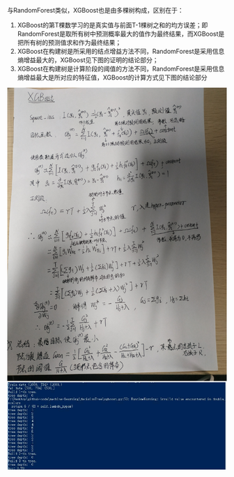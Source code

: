 与RandomForest类似，XGBoost也是由多棵树构成，区别在于： 
1. XGBoost的第T棵数学习的是真实值与前面T-1棵树之和的均方误差；即RandomForest是取所有树中预测概率最大的值作为最终结果，而XGBoost是把所有树的预测值求和作为最终结果；
2. XGBoost在构建树是所采用的结点增益方法不同，RandomForest是采用信息熵增益最大的，XGBoost见下图的证明的结论部分；
3. XGBoost在构建树是计算阶段的阈值的方法不同，RandomForest是采用信息熵增益最大是所对应的特征值，XGBoost的计算方式见下图的结论部分

![image](https://github.com/XPping/machine-learning/raw/master/xgboost/algorithm/1.jpg) 
![image](https://github.com/XPping/machine-learning/raw/master/result/xgboost.jpg) 
